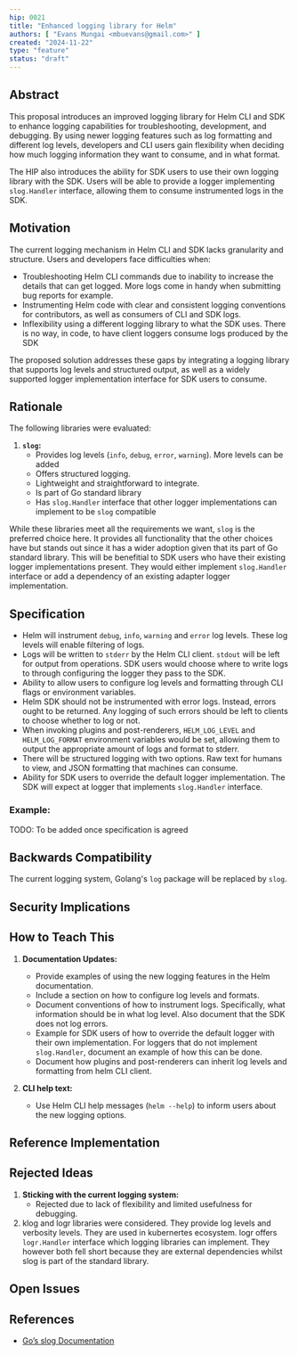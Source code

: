 ```yaml
---
hip: 0021
title: "Enhanced logging library for Helm"
authors: [ "Evans Mungai <mbuevans@gmail.com>" ]
created: "2024-11-22"
type: "feature"
status: "draft"
---
```


## Abstract

This proposal introduces an improved logging library for Helm CLI and SDK to enhance logging capabilities for troubleshooting, development, and debugging. By using newer logging features such as log formatting and different log levels, developers and CLI users gain flexibility when deciding how much logging information they want to consume, and in what format.

The HIP also introduces the ability for SDK users to use their own logging library with the SDK. Users will be able to provide a logger implementing `slog.Handler` interface, allowing them to consume instrumented logs in the SDK.

## Motivation

The current logging mechanism in Helm CLI and SDK lacks granularity and structure. Users and developers face difficulties when:

- Troubleshooting Helm CLI commands due to inability to increase the details that can get logged. More logs come in handy when submitting bug reports for example.
- Instrumenting Helm code with clear and consistent logging conventions for contributors, as well as consumers of CLI and SDK logs.
- Inflexibility using a different logging library to what the SDK uses. There is no way, in code, to have client loggers consume logs produced by the SDK

The proposed solution addresses these gaps by integrating a logging library that supports log levels and structured output, as well as a widely supported logger implementation interface for SDK users to consume.

## Rationale

The following libraries were evaluated:

1. **`slog`:**
   - Provides log levels (`info`, `debug`, `error`, `warning`). More levels can be added
   - Offers structured logging.
   - Lightweight and straightforward to integrate.
   - Is part of Go standard library
   - Has `slog.Handler` interface that other logger implementations can implement to be `slog` compatible

While these libraries meet all the requirements we want, `slog` is the preferred choice here. It provides all functionality that the other choices have but stands out since it has a wider adoption given that its part of Go standard library. This will be benefitial to SDK users who have their existing logger implementations present. They would either implement `slog.Handler` interface or add a dependency of an existing adapter logger implementation.

## Specification

- Helm will instrument `debug`, `info`, `warning` and `error` log levels. These log levels will enable filtering of logs.
- Logs will be written to `stderr` by the Helm CLI client. `stdout` will be left for output from operations. SDK users would choose where to write logs to through configuring the logger they pass to the SDK.
- Ability to allow users to configure log levels and formatting through CLI flags or environment variables.
- Helm SDK should not be instrumented with error logs. Instead, errors ought to be returned. Any logging of such errors should be left to clients to choose whether to log or not.
- When invoking plugins and post-renderers, `HELM_LOG_LEVEL` and `HELM_LOG_FORMAT` environment variables would be set, allowing them to output the appropriate amount of logs and format to stderr.
- There will be structured logging with two options. Raw text for humans to view, and JSON formatting that machines can consume.
- Ability for SDK users to override the default logger implementation. The SDK will expect at logger that implements `slog.Handler` interface.

### Example:

TODO: To be added once specification is agreed

## Backwards Compatibility

The current logging system, Golang's `log` package will be replaced by `slog`.

## Security Implications


## How to Teach This

1. **Documentation Updates:**
   - Provide examples of using the new logging features in the Helm documentation.
   - Include a section on how to configure log levels and formats.
   - Document conventions of how to instrument logs. Specifically, what information should be in what log level. Also document that the SDK does not log errors.
   - Example for SDK users of how to override the default logger with their own implementation. For loggers that do not implement `slog.Handler`, document an example of how this can be done.
   - Document how plugins and post-renderers can inherit log levels and formatting from helm CLI client.

2. **CLI help text:**
   - Use Helm CLI help messages (`helm --help`) to inform users about the new logging options.

## Reference Implementation


## Rejected Ideas

1. **Sticking with the current logging system:**
   - Rejected due to lack of flexibility and limited usefulness for debugging.
2. klog and logr libraries were considered. They provide log levels and verbosity levels. They are used in kubernertes ecosystem. logr offers `logr.Handler` interface which logging libraries can implement. They however both fell short because they are external dependencies whilst slog is part of the standard library.

## Open Issues


## References

- [Go’s slog Documentation](https://pkg.go.dev/log/slog)
